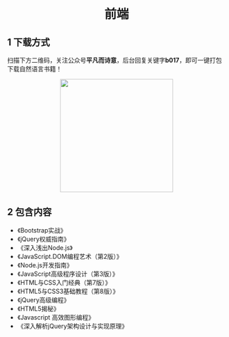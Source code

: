<h1 align="center">前端</h1>

## 1 下载方式

扫描下方二维码，关注公众号**平凡而诗意**，后台回复关键字**b017**，即可一键打包下载自然语言书籍！

<p align="center">
    <img src="https://s1.ax1x.com/2022/07/10/jsCAdH.jpg" width="260" height="260"></img>
</p>

## 2 包含内容

- 《Bootstrap实战》
- 《jQuery权威指南》
- 《深入浅出Node.js》
- 《JavaScript.DOM编程艺术（第2版）》
- 《Node.js开发指南》
- 《JavaScript高级程序设计（第3版）》
- 《HTML与CSS入门经典（第7版）》
- 《HTML5与CSS3基础教程（第8版）》
- 《jQuery高级编程》
- 《HTML5揭秘》
- 《Javascript 高效图形编程》
- 《深入解析jQuery架构设计与实现原理》